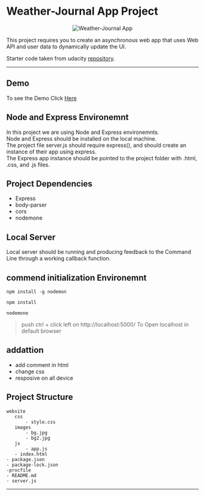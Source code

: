 # Weather-Journal App Project

<p align="center">
  <img src="https://i.ibb.co/8KTQ7Rt/screencapture-localhost-5000-2021-05-29-12-52-11.png" alt="Weather-Journal App "/>
</p>

This project requires you to create an asynchronous web app that uses Web API and user data to dynamically update the UI.

Starter code taken from udacity [repository](https://github.com/udacity/fend/tree/refresh-2019/projects/weather-journal-app).

---
## Demo
 To see the Demo Click  [Here](https://weather-journal-app-0.herokuapp.com/)

## Node and Express Environemnt

In this project we are using Node and Express environemnts.  
Node and Express should be installed on the local machine.  
The project file server.js should require express(), and should create an instance of their app using express.  
The Express app instance should be pointed to the project folder with .html, .css, and .js files.

## Project Dependencies

- Express
- body-parser
- cors
- nodemone

## Local Server

Local server should be running and producing feedback to the Command Line through a working callback function.

## commend initialization Environemnt

```
npm install -g nodemon
```

```
npm install
```

```
nodemone
```

> push ctrl + click left on http://localhost:5000/ To Open localhost in default browser

## addattion

- add comment in html
- change css
- resposive on all device

## Project Structure

```
website
   css
       - style.css
   images
       - bg.jpg
       - bg2.jpg
   js
       - app.js
   - index.html
- package.json
- package-lock.json
-procfile
- README.md
- server.js
```

---
